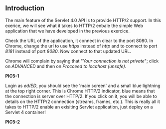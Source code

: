 ## Introduction

The main feature of the Servlet 4.0 API is to provide HTTP/2 support. In this exerice, we will see what it takes to HTTP/2 enbale the simple Web application that we have developed in the previous exercice.

Check the URL of the application, it connect in clear to the port 8080. In Chrome, change the url to use *https* instead of *http* and to connect to port *8181* instead of port *8080*. Now connect to that updated URL.

Chrome will complain by saying that "*Your connection is not private*"; click on *ADVANCED* and then on *Procceed to locahost (unsafe)*.

**PIC5-1**

Login as *ed/ED*, you should see the 'main screen' and a small blue lightning at the top right corner. This is Chrome HTTP/2 indicator,  blue means that the connection is server over HTTP/2. If you click on it, you will be able to details on the HTTP/2 connection (streams, frames, etc.). This is really all it takes to HTTP/2 enable an exisiting Servlet application, just deploy on a Servlet 4 container! 

**PIC5-2**

